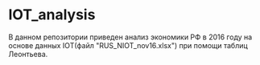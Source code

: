 # IOT_analysis

В данном репозитории приведен анализ экономики РФ в 2016 году на основе данных IOT(файл "RUS_NIOT_nov16.xlsx") при помощи таблиц Леонтьева. 
